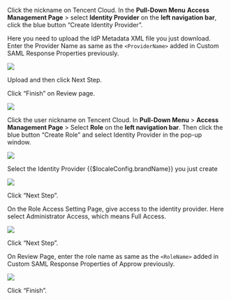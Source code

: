 <IntegrationDetailCard title="etup Tencent Cloud Configuration">
  
Click the nickname on Tencent Cloud. In the **Pull-Down Menu** **Access Management Page** &gt; select **Identity Provider** on the **left navigation bar**, click the blue button “Create Identity Provider”.

Here you need to upload the IdP Metadata XML file you just download. Enter the Provider Name as same as the `<ProviderName>` added in Custom SAML Response Properties previously.

![](~@imagesZhCn/integration/tencent-cloud/2-1.png)

Upload and then click Next Step.

Click “Finish” on Review page.

![](~@imagesZhCn/integration/tencent-cloud/2-2.png)

Click the user nickname on Tencent Cloud. In **Pull-Down Menu** &gt; **Access Management Page** &gt; Select **Role** on the **left navigation bar**. Then click the blue button “Create Role” and select Identity Provider in the pop-up window.

![](~@imagesZhCn/integration/tencent-cloud/2-3.png)

Select the Identity Provider {{$localeConfig.brandName}} you just create

![](~@imagesZhCn/integration/tencent-cloud/2-4.png)

Click “Next Step”.

On the Role Access Setting Page, give access to the identity provider. Here select Administrator Access, which means Full Access.

![](~@imagesZhCn/integration/tencent-cloud/2-5.png)

Click “Next Step”.

On Review Page, enter the role name as same as the `<RoleName>` added in Custom SAML Response Properties of Approw previously.

![](~@imagesZhCn/integration/tencent-cloud/2-6.png)

Click “Finish”.

</IntegrationDetailCard>
